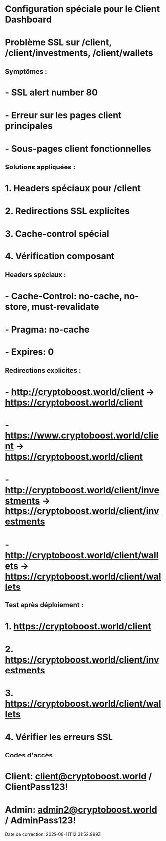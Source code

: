 # Configuration spéciale pour le Client Dashboard
# Problème SSL sur /client, /client/investments, /client/wallets

## Symptômes :
# - SSL alert number 80
# - Erreur sur les pages client principales
# - Sous-pages client fonctionnelles

## Solutions appliquées :
# 1. Headers spéciaux pour /client
# 2. Redirections SSL explicites
# 3. Cache-control spécial
# 4. Vérification composant

## Headers spéciaux :
# - Cache-Control: no-cache, no-store, must-revalidate
# - Pragma: no-cache
# - Expires: 0

## Redirections explicites :
# - http://cryptoboost.world/client -> https://cryptoboost.world/client
# - https://www.cryptoboost.world/client -> https://cryptoboost.world/client
# - http://cryptoboost.world/client/investments -> https://cryptoboost.world/client/investments
# - http://cryptoboost.world/client/wallets -> https://cryptoboost.world/client/wallets

## Test après déploiement :
# 1. https://cryptoboost.world/client
# 2. https://cryptoboost.world/client/investments
# 3. https://cryptoboost.world/client/wallets
# 4. Vérifier les erreurs SSL

## Codes d'accès :
# Client: client@cryptoboost.world / ClientPass123!
# Admin: admin2@cryptoboost.world / AdminPass123!

Date de correction: 2025-08-11T12:31:52.999Z